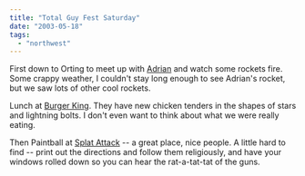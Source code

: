 ```yaml
---
title: "Total Guy Fest Saturday"
date: "2003-05-18"
tags: 
  - "northwest"
---
```


First down to Orting to meet up with [Adrian](http://www.smithstuff.net/) and watch some rockets fire. Some crappy weather, I couldn't stay long enough to see Adrian's rocket, but we saw lots of other cool rockets.

Lunch at [Burger King](http://www.burgerking.com/). They have new chicken tenders in the shapes of stars and lightning bolts. I don't even want to think about what we were really eating.

Then Paintball at [Splat Attack](http://www.splatattackonline.com/field/ "Splat Attack") -- a great place, nice people. A little hard to find -- print out the directions and follow them religiously, and have your windows rolled down so you can hear the rat-a-tat-tat of the guns.
